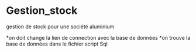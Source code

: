 # Gestion_stock
gestion de stock pour une société aluminium

*on doit change la lien de connection avec la base de données 
*on trouve la base de données  dans le fichier script Sql 
